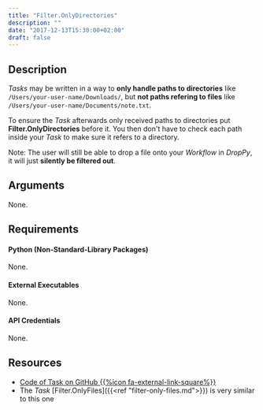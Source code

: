 ```yaml
---
title: "Filter.OnlyDirectories"
description: ""
date: "2017-12-13T15:30:00+02:00"
draft: false
---
```


## Description

*Tasks* may be written in a way to **only handle paths to directories** like `/Users/your-user-name/Downloads/`, but **not paths refering to files** like `/Users/your-user-name/Documents/note.txt`.

To ensure the *Task* afterwards only received paths to directories put **Filter.OnlyDirectories** before it. You then don't have to check each path inside your *Task* to make sure it refers to a directory.

Note: The user will still be able to drop a file onto your *Workflow* in *DropPy*, it will just **silently be filtered out**.

## Arguments

None.

## Requirements

#### Python (Non-Standard-Library Packages)

None.

#### External Executables

None.

#### API Credentials

None.

## Resources

- <a href="https://github.com/geberl/droppy-workspace/blob/master/Tasks/Filter.OnlyDirectories/task.py" target="_blank">Code of Task on GitHub {{%icon fa-external-link-square%}}</a>
- The *Task* [Filter.OnlyFiles]({{<ref "filter-only-files.md">}}) is very similar to this one
